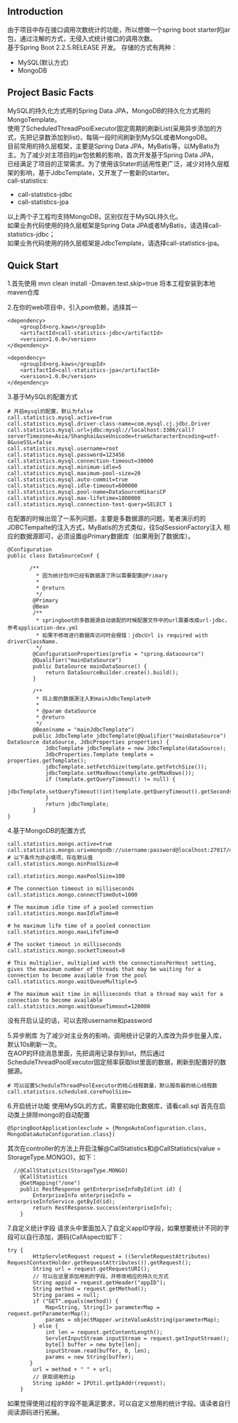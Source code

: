 ## Introduction
由于项目中存在接口调用次数统计的功能，所以想做一个spring boot starter的jar包，通过注解的方式，无侵入式统计接口的调用次数。  
基于Spring Boot 2.2.5.RELEASE 开发。
存储的方式有两种：
- MySQL(默认方式)
- MongoDB  


## Project Basic Facts
MySQL的持久化方式用的Spring Data JPA，MongoDB的持久化方式用的MongoTemplate。  
使用了ScheduledThreadPoolExecutor固定周期的刷新List(采用异步添加的方式，先把记录数添加到list)，每隔一段时间刷新到MySQL或者MongoDB。  
目前常用的持久层框架，主要是Spring Data JPA，MyBatis等，以MyBatis为主。为了减少对主项目的jar包依赖的影响，首次开发基于Spring Data JPA，  
已经满足了项目的正常需求。为了使用该Stater的适用性更广泛，减少对持久层框架的影响，基于JdbcTemplate，又开发了一套新的starter。  
call-statistics:
- call-statistics-jdbc
- call-statistics-jpa  

以上两个子工程均支持MongoDB，区别仅在于MySQL持久化。  
如果业务代码使用的持久层框架是Spring Data JPA或者MyBatis，请选择call-statistics-jdbc；  
如果业务代码使用的持久层框架是JdbcTemplate，请选择call-statistics-jpa。


## Quick Start

1.首先使用 mvn clean install -Dmaven.test.skip=true 将本工程安装到本地maven仓库

2.在你的web项目中，引入pom依赖，选择其一
```
<dependency>
    <groupId>org.kaws</groupId>
    <artifactId>call-statistics-jdbc</artifactId>
    <version>1.0.0</version>
</dependency>

<dependency>
    <groupId>org.kaws</groupId>
    <artifactId>call-statistics-jpa</artifactId>
    <version>1.0.0</version>
</dependency>

```

3.基于MySQL的配置方式
```
# 开启mysql的配置，默认为false
call.statistics.mysql.active=true
call.statistics.mysql.driver-class-name=com.mysql.cj.jdbc.Driver
call.statistics.mysql.url=jdbc:mysql://localhost:3306/call?serverTimezone=Asia/Shanghai&useUnicode=true&characterEncoding=utf-8&useSSL=false
call.statistics.mysql.username=root
call.statistics.mysql.password=123456
call.statistics.mysql.connection-timeout=30000
call.statistics.mysql.minimum-idle=5
call.statistics.mysql.maximum-pool-size=20
call.statistics.mysql.auto-commit=true
call.statistics.mysql.idle-timeout=600000
call.statistics.mysql.pool-name=DataSourceHikariCP
call.statistics.mysql.max-lifetime=1800000
call.statistics.mysql.connection-test-query=SELECT 1
```
在配置的时候出现了一系列问题，主要是多数据源的问题，笔者演示的的JDBCTempalte的注入方式，MyBatis的方式类似，往SqlSessionFactory注入
相应的数据源即可，必须设置@Primary数据库（如果用到了数据库）。
```
@Configuration
public class DataSourceConf {

       /**
         * 因为统计包中已经有数据源了所以需要配置@Primary
         *
         * @return
         */
        @Primary
        @Bean
        /**
         * springboot的多数据源自动装配的时候配置文件中的url需要改成url-jdbc，参考application-dev.yml
         * 如果不修改进行数据库访问时会报错：jdbcUrl is required with driverClassName.
         */
        @ConfigurationProperties(prefix = "spring.datasource")
        @Qualifier("mainDataSource")
        public DataSource mainDataSource() {
            return DataSourceBuilder.create().build();
        }

        /**
         * 将上面的数据源注入到mainJdbcTemplate中
         *
         * @param dataSource
         * @return
         */
        @Bean(name = "mainJdbcTemplate")
        public JdbcTemplate jdbcTemplate(@Qualifier("mainDataSource") DataSource dataSource, JdbcProperties properties) {
            JdbcTemplate jdbcTemplate = new JdbcTemplate(dataSource);
            JdbcProperties.Template template = properties.getTemplate();
            jdbcTemplate.setFetchSize(template.getFetchSize());
            jdbcTemplate.setMaxRows(template.getMaxRows());
            if (template.getQueryTimeout() != null) {
                jdbcTemplate.setQueryTimeout((int)template.getQueryTimeout().getSeconds());
            }
            return jdbcTemplate;
        }
}
```
4.基于MongoDB的配置方式
```
call.statistics.mongo.active=true
call.statistics.mongo.uri=mongodb://username:password@localhost:27017/database
# 以下条件为非必填项，存在默认值
call.statistics.mongo.minPoolSize=0

call.statistics.mongo.maxPoolSize=100

# The connection timeout in milliseconds
call.statistics.mongo.connectTimeOut=1000

# The maximum idle time of a pooled connection
call.statistics.mongo.maxIdleTime=0

# he maximum life time of a pooled connection
call.statistics.mongo.maxLifeTime=0

# The socket timeout in milliseconds
call.statistics.mongo.socketTimeout=0

# This multiplier, multiplied with the connectionsPerHost setting, gives the maximum number of threads that may be waiting for a connection to become available from the pool
call.statistics.mongo.waitQueueMultiple=5

# The maximum wait time in milliseconds that a thread may wait for a connection to become available
call.statistics.mongo.waitQueueTimeout=120000

```
没有开启认证的话，可以去除username和password 

5.异步刷库
为了减少对主业务的影响，调用统计记录的入库改为异步批量入库，默认10s刷新一次。  
在AOP的环绕消息里面，先把调用记录存到list，然后通过ScheduleThreadPoolExecutor固定频率获取list里面的数据，刷新到配置好的数据源。
```
# 可以设置ScheduleThreadPoolExecutor的核心线程数量，默认服务器的核心线程数
call.statistics.scheduled.corePoolSize=

```

6.开启统计功能
使用MySQL的方式，需要初始化数据库，请看call.sql
首先在启动类上排除mongo的自动配置
```
@SpringBootApplication(exclude = {MongoAutoConfiguration.class, MongoDataAutoConfiguration.class})
```
其次在controller的方法上开启注解@CallStatistics和@CallStatistics(value = StorageType.MONGO)，如下：
```
  //@CallStatistics(StorageType.MONGO)
    @CallStatistics
    @GetMapping("/one")
    public RestResponse getEnterpriseInfoById(int id) {
        EnterpriseInfo enterpriseInfo = enterpriseInfoService.getById(id);
        return RestResponse.success(enterpriseInfo);
    }
```
7.自定义统计字段
请求头中里面加入了自定义appID字段，如果想要统计不同的字段可以自行添加，源码(CallAspect)如下：
```
try {
        HttpServletRequest request = ((ServletRequestAttributes) RequestContextHolder.getRequestAttributes()).getRequest();
        String url = request.getRequestURI();
        // 可以在这里添加用到的字段，并修改相应的持久化方式
        String appid = request.getHeader("appID");
        String method = request.getMethod();
        String params = null;
        if ("GET".equals(method)) {
            Map<String, String[]> parameterMap = request.getParameterMap();
            params = objectMapper.writeValueAsString(parameterMap);
        } else {
            int len = request.getContentLength();
            ServletInputStream inputStream = request.getInputStream();
            byte[] buffer = new byte[len];
            inputStream.read(buffer, 0, len);
            params = new String(buffer);
       }
        url = method + " " + url;
        // 获取调用的ip
        String ipAddr = IPUtil.getIpAddr(request);
    }
```
如果觉得使用过程的字段不能满足要求，可以自定义想用的统计字段。请读者自行阅读源码进行拓展。
